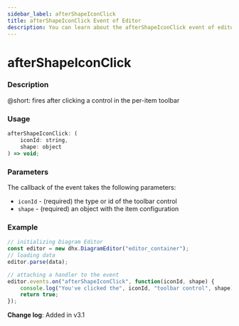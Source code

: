 ```yaml
---
sidebar_label: afterShapeIconClick
title: afterShapeIconClick Event of Editor
description: You can learn about the afterShapeIconClick event of editor in the documentation of the DHTMLX JavaScript Diagram library. Browse developer guides and API reference, try out code examples and live demos, and download a free 30-day evaluation version of DHTMLX Diagram.
---
```


# afterShapeIconClick

### Description

@short: fires after clicking a control in the per-item toolbar

### Usage

~~~js
afterShapeIconClick: (
    iconId: string, 
    shape: object
) => void;
~~~

### Parameters

The callback of the event takes the following parameters:

- `iconId` - (required) the type or id of the toolbar control
- `shape` - (required) an object with the item configuration

### Example

~~~js {7-10}
// initializing Diagram Editor
const editor = new dhx.DiagramEditor("editor_container");
// loading data
editor.parse(data);

// attaching a handler to the event
editor.events.on("afterShapeIconClick", function(iconId, shape) {
    console.log("You've clicked the", iconId, "toolbar control", shape);
    return true;
});
~~~

**Change log**: Added in v3.1